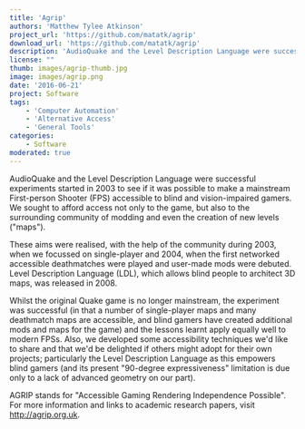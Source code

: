 ```yaml
---
title: 'Agrip'
authors: 'Matthew Tylee Atkinson'
project_url: 'https://github.com/matatk/agrip'
download_url: 'https://github.com/matatk/agrip'
description: 'AudioQuake and the Level Description Language were successful experiments started in 2003 to see if it was possible to make a mainstream First-person Shooter (FPS) accessible to blind and vision-impaired gamers. '
license: ""
thumb: images/agrip-thumb.jpg
image: images/agrip.png
date: '2016-06-21'
project: Software
tags:
    - 'Computer Automation'
    - 'Alternative Access'
    - 'General Tools'
categories:
    - Software
moderated: true
---
```

AudioQuake and the Level Description Language were successful experiments started in 2003 to see if it was possible to make a mainstream First-person Shooter (FPS) accessible to blind and vision-impaired gamers. We sought to afford access not only to the game, but also to the surrounding community of modding and even the creation of new levels ("maps").

These aims were realised, with the help of the community during 2003, when we focussed on single-player and 2004, when the first networked accessible deathmatches were played and user-made mods were debuted. Level Description Language (LDL), which allows blind people to architect 3D maps, was released in 2008.

Whilst the original Quake game is no longer mainstream, the experiment was successful (in that a number of single-player maps and many deathmatch maps are accessible, and blind gamers have created additional mods and maps for the game) and the lessons learnt apply equally well to modern FPSs. Also, we developed some accessibility techniques we'd like to share and that we'd be delighted if others might adopt for their own projects; particularly the Level Description Language as this empowers blind gamers (and its present "90-degree expressiveness" limitation is due only to a lack of advanced geometry on our part).

AGRIP stands for "Accessible Gaming Rendering Independence Possible". For more information and links to academic research papers, visit http://agrip.org.uk.